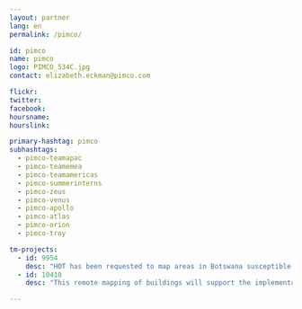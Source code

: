 ```yaml
---
layout: partner
lang: en
permalink: /pimco/

id: pimco
name: pimco
logo: PIMCO_534C.jpg
contact: elizabeth.eckman@pimco.com

flickr: 
twitter: 
facebook: 
hoursname:
hourslink:

primary-hashtag: pimco
subhashtags:
  - pimco-teamapac
  - pimco-teamemea
  - pimco-teamamericas
  - pimco-summerinterns
  - pimco-zeus
  - pimco-venus
  - pimco-apollo
  - pimco-atlas
  - pimco-orion
  - pimco-troy

tm-projects:
  - id: 9954
    desc: "HOT has been requested to map areas in Botswana susceptible to, or identified as impacted, by the COVID-19 outbreak. Please join our global effort to help control this disease by mapping on this project."
  - id: 10410
    desc: "This remote mapping of buildings will support the implementation of planned activities and largely the generation of data for humanitarian activities in the identified provinces."

---
```


